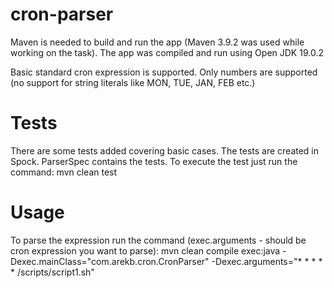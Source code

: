 # cron-parser

Maven is needed to build and run the app (Maven 3.9.2 was used while working on the task).
The app was compiled and run using Open JDK 19.0.2

Basic standard cron expression is supported. Only numbers are supported (no support for string literals like MON, TUE, JAN, FEB etc.)

# Tests
There are some tests added covering basic cases. The tests are created in Spock. ParserSpec contains the tests. To execute the test just run the command:
mvn clean test

# Usage
To parse the expression run the command (exec.arguments - should be cron expression you want to parse):
mvn clean compile exec:java -Dexec.mainClass="com.arekb.cron.CronParser" -Dexec.arguments="* * * * * /scripts/script1.sh"